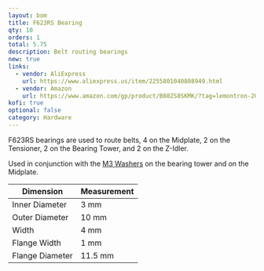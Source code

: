 ```yaml
---
layout: bom
title: F623RS Bearing
qty: 10
orders: 1
total: 5.75
description: Belt routing bearings
new: true
links:
  - vendor: AliExpress
    url: https://www.aliexpress.us/item/2255801040808949.html
  - vendor: Amazon
    url: https://www.amazon.com/gp/product/B08ZS8SKMK/?tag=lemontron-20
kofi: true
optional: false
category: Hardware
---
```


F623RS bearings are used to route belts, 4 on the Midplate, 2 on the Tensioner, 2 on the Bearing Tower, and 2 on the
Z-Idler.

Used in conjunction with the [M3 Washers](/lemontron/bom/m3-washers/) on the bearing tower and on the Midplate.

| Dimension       | Measurement |
|-----------------|-------------|
| Inner Diameter  | 3 mm        |
| Outer Diameter  | 10 mm       |                                                                                 
| Width           | 4 mm        |
| Flange Width    | 1 mm        |
| Flange Diameter | 11.5 mm     |
